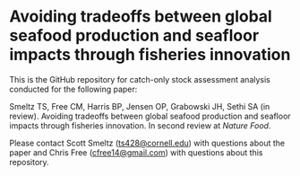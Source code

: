 # Avoiding tradeoffs between global seafood production and seafloor impacts through fisheries innovation

This is the GitHub repository for catch-only stock assessment analysis conducted for the following paper:

Smeltz TS, Free CM, Harris BP, Jensen OP, Grabowski JH, Sethi SA (in review). Avoiding tradeoffs between global seafood production and seafloor impacts through fisheries innovation. In second review at _Nature Food_.

Please contact Scott Smeltz (ts428@cornell.edu) with questions about the paper and Chris Free (cfree14@gmail.com) with questions about this repository.

